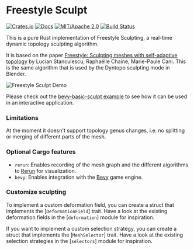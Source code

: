 # Freestyle Sculpt

[![Crates.io](https://img.shields.io/crates/v/freestyle-sculpt.svg)](https://crates.io/crates/freestyle-sculpt)
[![Docs](https://docs.rs/freestyle-sculpt/badge.svg)](https://docs.rs/freestyle-sculpt/)
[![MIT/Apache 2.0](https://img.shields.io/badge/license-MIT%2FApache-blue.svg)](https://github.com/synphonyte/freestyle-sculpt#license)
[![Build Status](https://github.com/synphonyte/freestyle-sculpt/actions/workflows/ci.yml/badge.svg)](https://github.com/synphonyte/freestyle-sculpt/actions/workflows/ci.yml)

<!-- cargo-rdme start -->

This is a pure Rust implementation of Freestyle Sculpting, a real-time dynamic topology sculpting algorithm.

It is based on the paper [Freestyle: Sculpting meshes with self-adaptive topology](https://inria.hal.science/inria-00606516/document) by Lucian Stanculescu, Raphaëlle Chaine, Marie-Paule Cani. This is the same algorithm that is used by the Dyntopo sculpting mode in Blender.

![Freestyle Sculpt Demo](https://raw.githubusercontent.com/Synphonyte/freestyle-sculpt/refs/heads/main/docs/freestyle-demo.webp)

Please check out the [bevy-basic-sculpt example](https://github.com/Synphonyte/freestyle-sculpt/tree/main/examples/bevy-basic-sculpt) to see how it can be used in an interactive application.

### Limitations

At the moment it doesn't support topology genus changes, i.e. no splitting or merging of different parts of the mesh.

### Optional Cargo features

- `rerun`: Enables recording of the mesh graph and the different algorithms to [Rerun](https://rerun.io/) for visualization.
- `bevy`: Enables integration with the [Bevy](https://bevyengine.org/) game engine.

### Customize sculpting

To implement a custom deformation field, you can create a struct that implements the [`DeformationField`] trait. Have a look
at the existing deformation fields in the [`deformation`] module for inspiration.

If you want to implement a custom selection strategy, you can create a struct that implements the [`MeshSelector`] trait. Have a look
at the existing selection strategies in the [`selectors`] module for inspiration.

<!-- cargo-rdme end -->
